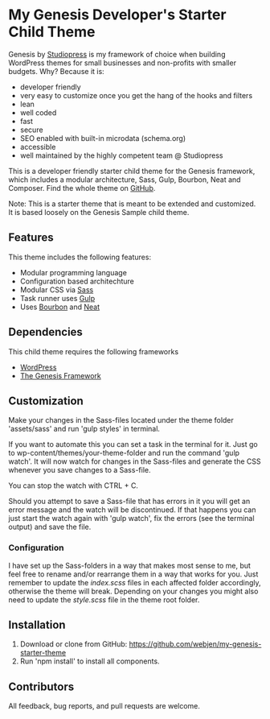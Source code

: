 # My Genesis Developer's Starter Child Theme

Genesis by [Studiopress](http://www.studiopress.com/) is my framework of choice when building WordPress themes for small businesses and non-profits with smaller budgets. Why? Because it is: 

- developer friendly
- very easy to customize once you get the hang of the hooks and filters
- lean
- well coded
- fast
- secure
- SEO enabled with built-in microdata (schema.org)
- accessible
- well maintained by the highly competent team @ Studiopress 

This is a developer friendly starter child theme for the Genesis framework, which includes a modular architecture, Sass, Gulp, Bourbon, Neat and Composer. Find the whole theme on [GitHub](https://github.com/webjen/my-genesis-starter-theme).

Note: This is a starter theme that is meant to be extended and customized. It is based loosely on the Genesis Sample child theme.

## Features

This theme includes the following features:

- Modular programming language
- Configuration based architechture
- Modular CSS via [Sass](http://sass-lang.com/)
- Task runner uses [Gulp](http://gulpjs.com/)
- Uses [Bourbon](http://bourbon.io/) and [Neat](http://neat.bourbon.io/)

## Dependencies

This child theme requires the following frameworks

- [WordPress](https://wordpress.org)
- [The Genesis Framework](http://my.studiopress.com/themes/genesis/)

## Customization

Make your changes in the Sass-files located under the theme folder 'assets/sass' and run 'gulp styles' in terminal.

If you want to automate this you can set a task in the terminal for it. Just go to wp-content/themes/your-theme-folder and run the command 'gulp watch'. It will now watch for changes in the Sass-files and generate the CSS whenever you save changes to a Sass-file. 

You can stop the watch with CTRL + C.

Should you attempt to save a Sass-file that has errors in it you will get an error message and the watch will be discontinued. If that happens you can just start the watch again with 'gulp watch', fix the errors (see the terminal output) and save the file.

### Configuration

I have set up the Sass-folders in a way that makes most sense to me, but feel free to rename and/or rearrange them in a way that works for you. Just remember to update the *index.scss* files in each affected folder accordingly, otherwise the theme will break. Depending on your changes you might also need to update the *style.scss* file in the theme root folder.

## Installation

1. Download or clone from GitHub: https://github.com/webjen/my-genesis-starter-theme
2. Run 'npm install' to install all components.

## Contributors

All feedback, bug reports, and pull requests are welcome.
